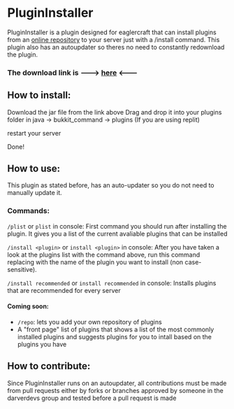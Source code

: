 # PluginInstaller
PluginInstaller is a plugin designed for eaglercraft that can install plugins from an [online repository](https://github.com/darverdevs/PluginInstallerRepo) to your server just with a /install <plugin> command.
This plugin also has an autoupdater so theres no need to constantly redownload the plugin.
### **The download link is ---> [here](https://github.com/darverdevs/PluginInstaller/raw/main/out/artifacts/EaglerPluginInstaller_jar/EaglerPluginInstaller.jar)** <---
## How to install:
Download the jar file from the link above
Drag and drop it into your plugins folder in java -> bukkit_command -> plugins (If you are using replit)
  
restart your server
  
Done!
## How to use:
This plugin as stated before, has an auto-updater so you do not need to manually update it.
### Commands:
`/plist` or `plist` in console: First command you should run after installing the plugin. It gives you a list of the current avaliable plugins that can be installed
  
`/install <plugin>` or `install <plugin>` in console: After you have taken a look at the plugins list with the command above, run this command replacing <plugin> with the name of the plugin you want to install (non case-sensitive).
  
`/install recommended` or `install recommended` in console: Installs plugins that are recommended for every server
#### Coming soon:
- `/repo`: lets you add your own repository of plugins
- A "front page" list of plugins that shows a list of the most commonly installed plugins and suggests plugins for you to intall based on the plugins you have

## How to contribute:
Since PluginInstaller runs on an autoupdater, all contributions must be made from pull requests either by forks or branches approved by someone in the darverdevs group and tested before a pull request is made
